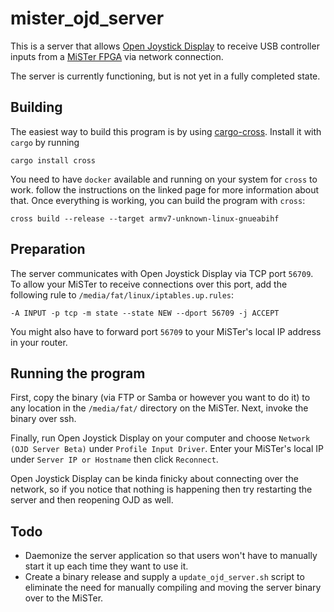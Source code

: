 # mister_ojd_server
This is a server that allows [Open Joystick Display](http://kernelzechs.com/open-joystick-display/) to receive USB controller inputs from a [MiSTer FPGA](https://github.com/MiSTer-devel/Main_MiSTer/wiki) via network connection.

The server is currently functioning, but is not yet in a fully completed state.

## Building
The easiest way to build this program is by using [cargo-cross](https://github.com/rust-embedded/cross). Install it with `cargo` by running

```
cargo install cross
```

You need to have `docker` available and running on your system for `cross` to work. follow the instructions on the linked page for more information about that. Once everything is working, you can build the program with `cross`:

```
cross build --release --target armv7-unknown-linux-gnueabihf
```

## Preparation
The server communicates with Open Joystick Display via TCP port `56709`. To allow your MiSTer to receive connections over this port, add the following rule to `/media/fat/linux/iptables.up.rules`:

`-A INPUT -p tcp -m state --state NEW --dport 56709 -j ACCEPT`

You might also have to forward port `56709` to your MiSTer's local IP address in your router.

## Running the program
First, copy the binary (via FTP or Samba or however you want to do it) to any location in the `/media/fat/` directory on the MiSTer. Next, invoke the binary over ssh.

Finally, run Open Joystick Display on your computer and choose `Network (OJD Server Beta)` under `Profile Input Driver`. Enter your MiSTer's local IP under `Server IP or Hostname` then click `Reconnect`.

Open Joystick Display can be kinda finicky about connecting over the network, so if you notice that nothing is happening then try restarting the server and then reopening OJD as well.

## Todo
* Daemonize the server application so that users won't have to manually start it up each time they want to use it.
* Create a binary release and supply a `update_ojd_server.sh` script to eliminate the need for manually compiling and moving the server binary over to the MiSTer.
